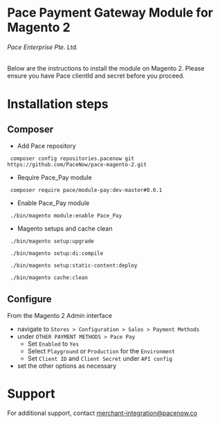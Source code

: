 # Pace Payment Gateway Module for Magento 2
###### Pace Enterprise Pte. Ltd.

Below are the instructions to install the module on Magento 2. Please ensure you have Pace
  clientId and secret before you proceed.
  
# Installation steps
## Composer
- Add Pace repository
 ```
  composer config repositories.pacenow git https://github.com/PaceNow/pace-magento-2.git
 ```

- Require Pace_Pay module
```
 composer require pace/module-pay:dev-master#0.0.1
```

- Enable Pace_Pay module
```
 ./bin/magento module:enable Pace_Pay
```

- Magento setups and cache clean
```
 ./bin/magento setup:upgrade
```
```
 ./bin/magento setup:di:compile
```
```
 ./bin/magento setup:static-content:deploy 
```
```
 ./bin/magento cache:clean
```

## Configure
From the Magento 2 Admin interface
- navigate to `Stores > Configuration > Sales > Payment Methods`
- under `OTHER PAYMENT METHODS > Pace Pay`
    - Set `Enabled` to `Yes`
    - Select `Playground` or `Production` for the `Environment`
    - Set `Client ID` and `Client Secret` under `API config`
- set the other options as necessary

# Support
For additional support, contact <merchant-integration@pacenow.co>
